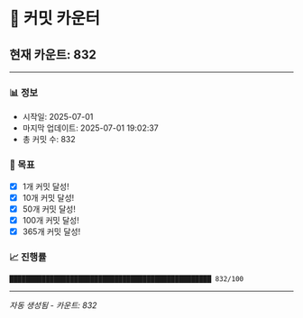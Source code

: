 # 🔢 커밋 카운터

## 현재 카운트: 832

---

### 📊 정보
- 시작일: 2025-07-01
- 마지막 업데이트: 2025-07-01 19:02:37
- 총 커밋 수: 832

### 🎯 목표
- [x] 1개 커밋 달성!
- [x] 10개 커밋 달성!
- [x] 50개 커밋 달성!
- [x] 100개 커밋 달성!
- [x] 365개 커밋 달성!

### 📈 진행률
```
██████████████████████████████████████████████████ 832/100
```

---
*자동 생성됨 - 카운트: 832*
